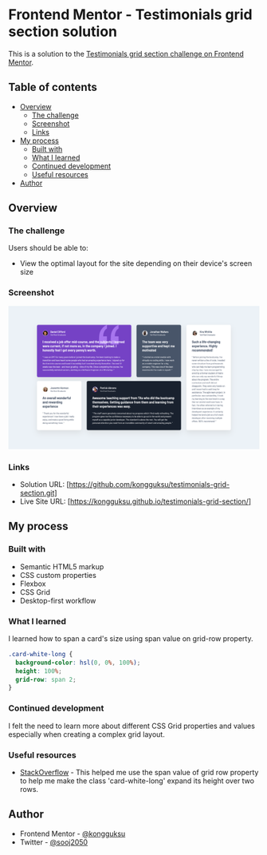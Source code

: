 # Frontend Mentor - Testimonials grid section solution

This is a solution to the [Testimonials grid section challenge on Frontend Mentor](https://www.frontendmentor.io/challenges/testimonials-grid-section-Nnw6J7Un7).

## Table of contents

- [Overview](#overview)
  - [The challenge](#the-challenge)
  - [Screenshot](#screenshot)
  - [Links](#links)
- [My process](#my-process)
  - [Built with](#built-with)
  - [What I learned](#what-i-learned)
  - [Continued development](#continued-development)
  - [Useful resources](#useful-resources)
- [Author](#author)

## Overview

### The challenge

Users should be able to:

- View the optimal layout for the site depending on their device's screen size

### Screenshot

![](screenshot.jpg)

### Links

- Solution URL: [https://github.com/kongguksu/testimonials-grid-section.git]
- Live Site URL: [https://kongguksu.github.io/testimonials-grid-section/]

## My process

### Built with

- Semantic HTML5 markup
- CSS custom properties
- Flexbox
- CSS Grid
- Desktop-first workflow

### What I learned

I learned how to span a card's size using span value on grid-row property.

```css
.card-white-long {
  background-color: hsl(0, 0%, 100%);
  height: 100%;
  grid-row: span 2;
}
```

### Continued development

I felt the need to learn more about different CSS Grid properties and values especially when creating a complex grid layout.

### Useful resources

- [StackOverflow](https://stackoverflow.com/questions/69317523/how-to-use-row-span-in-a-css-grid/69317649#69317649?newreg=92bddd0de46b49ddad5b3627c91f0311) - This helped me use the span value of grid row property to help me make the class 'card-white-long' expand its height over two rows.

## Author

- Frontend Mentor - [@kongguksu](https://www.frontendmentor.io/profile/kongguksu)
- Twitter - [@sooj2050](https://www.twitter.com/sooj2050)
